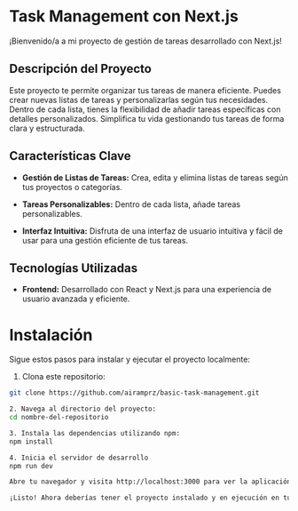 # Task Management con Next.js

¡Bienvenido/a a mi proyecto de gestión de tareas desarrollado con Next.js!

## Descripción del Proyecto

Este proyecto te permite organizar tus tareas de manera eficiente. Puedes crear nuevas listas de tareas y personalizarlas según tus necesidades. Dentro de cada lista, tienes la flexibilidad de añadir tareas específicas con detalles personalizados. Simplifica tu vida gestionando tus tareas de forma clara y estructurada.

## Características Clave

- **Gestión de Listas de Tareas:** Crea, edita y elimina listas de tareas según tus proyectos o categorías.

- **Tareas Personalizables:** Dentro de cada lista, añade tareas personalizables.

- **Interfaz Intuitiva:** Disfruta de una interfaz de usuario intuitiva y fácil de usar para una gestión eficiente de tus tareas.

## Tecnologías Utilizadas

- **Frontend:** Desarrollado con React y Next.js para una experiencia de usuario avanzada y eficiente.

# Instalación

Sigue estos pasos para instalar y ejecutar el proyecto localmente:

1. Clona este repositorio:
```bash
git clone https://github.com/airamprz/basic-task-management.git

2. Navega al directorio del proyecto:
cd nombre-del-repositorio

3. Instala las dependencias utilizando npm:
npm install

4. Inicia el servidor de desarrollo
npm run dev

Abre tu navegador y visita http://localhost:3000 para ver la aplicación.

¡Listo! Ahora deberías tener el proyecto instalado y en ejecución en tu entorno local.

